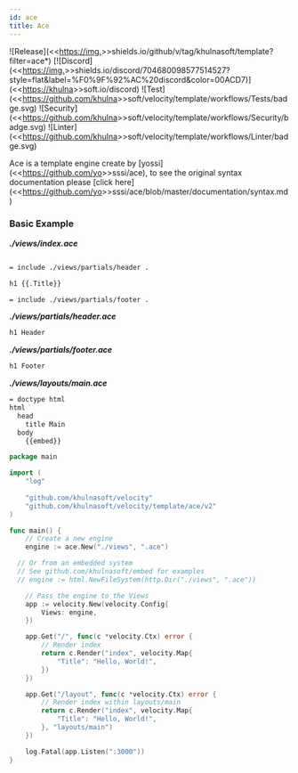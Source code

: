```yaml
---
id: ace
title: Ace
---
```


![Release](<<<https://img.>>>shields.io/github/v/tag/khulnasoft/template?filter=ace*)
[![Discord](<<<https://img.>>>shields.io/discord/704680098577514527?style=flat&label=%F0%9F%92%AC%20discord&color=00ACD7)](<<<https://khulna>>>soft.io/discord)
![Test](<<<https://github.com/khulna>>>soft/velocity/template/workflows/Tests/badge.svg)
![Security](<<<https://github.com/khulna>>>soft/velocity/template/workflows/Security/badge.svg)
![Linter](<<<https://github.com/khulna>>>soft/velocity/template/workflows/Linter/badge.svg)

Ace is a template engine create by [yossi](<<<https://github.com/yo>>>sssi/ace), to see the original syntax documentation please [click here](<<<https://github.com/yo>>>sssi/ace/blob/master/documentation/syntax.md)

### Basic Example

_**./views/index.ace**_
```html  

= include ./views/partials/header .

h1 {{.Title}}

= include ./views/partials/footer .
```  

_**./views/partials/header.ace**_
```html
h1 Header
```  

_**./views/partials/footer.ace**_
```html
h1 Footer
```  

_**./views/layouts/main.ace**_
```html
= doctype html
html
  head
    title Main
  body
    {{embed}}
```  


```go
package main

import (
	"log"
	
	"github.com/khulnasoft/velocity"
	"github.com/khulnasoft/velocity/template/ace/v2"
)

func main() {
	// Create a new engine
	engine := ace.New("./views", ".ace")

  // Or from an embedded system
  // See github.com/khulnasoft/embed for examples
  // engine := html.NewFileSystem(http.Dir("./views", ".ace"))

	// Pass the engine to the Views
	app := velocity.New(velocity.Config{
		Views: engine,
	})

	app.Get("/", func(c *velocity.Ctx) error {
		// Render index
		return c.Render("index", velocity.Map{
			"Title": "Hello, World!",
		})
	})

	app.Get("/layout", func(c *velocity.Ctx) error {
		// Render index within layouts/main
		return c.Render("index", velocity.Map{
			"Title": "Hello, World!",
		}, "layouts/main")
	})

	log.Fatal(app.Listen(":3000"))
}

```
